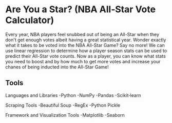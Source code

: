 # Are You a Star? (NBA All‐Star Vote Calculator)

Every year, NBA players feel snubbed out of being an All-Star when they don't get enough votes albeit having a great statistical year. Wonder exactly what it takes to be voted into the NBA All-Star Game? Say no more! We can use linear regression to determine how a player season stats can be used to predict their All-Star vote counts. Now as a player, you can know what stats you need to boost and by how much to get more votes and increase your chanes of being inducted into the All-Star Game!

## Tools
Languages and Libraries
-Python
-NumPy
-Pandas
-Scikit‐learn

Scraping Tools
-Beautiful Soup
-RegEx
-Python Pickle

Framework and Visualization Tools
-Matplotlib
-Seaborn
